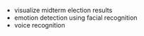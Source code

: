 -   visualize midterm election results
-   emotion detection using facial recognition
-   voice recognition
